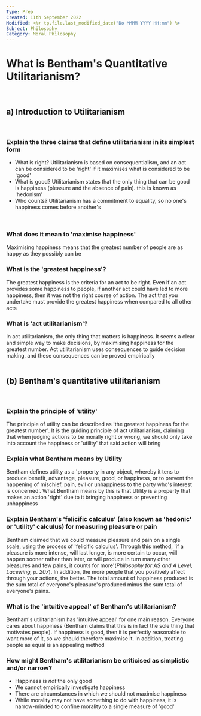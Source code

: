 ```yaml
---
Type: Prep
Created: 11th September 2022
Modified: <%+ tp.file.last_modified_date("Do MMMM YYYY HH:mm") %>
Subject: Philosophy
Category: Moral Philosophy
---
```


# What is Bentham's Quantitative Utilitarianism?

</br>

## a) Introduction to Utilitarianism
</br>

### Explain the three claims that define utilitarianism in its simplest form

- What is right? Utilitarianism is based on consequentialism, and an act can be considered to be 'right' if it maximises what is considered to be 'good'
- What is good? Utilitarianism states that the only thing that can be good is happiness (pleasure and the absence of pain). this is known as 'hedonism'
- Who counts? Utilitarianism has a commitment to equality, so no one's happiness comes before another's
</br>

### What does it mean to 'maximise happiness'

Maximising happiness means that the greatest number of people are as happy as they possibly can be
</br>

### What is the 'greatest happiness'?
The greatest happiness is the criteria for an act to be right. Even if an act provides some happiness to people, if another act could have led to more happiness, then it was not the right course of action. The act that you undertake must provide the greatest happiness when compared to all other acts
</br>

### What is 'act utilitarianism'?
In act utilitarianism, the only thing that matters is happiness. It seems a clear and simple way to make decisions, by maximising happiness for the greatest number. Act utilitarianism uses consequences to guide decision making, and these consequences can be proved empirically
</br>
</br>

## (b) Bentham's quantitative utilitarianism
</br>

### Explain the principle of 'utility'
The principle of utility can be described as 'the greatest happiness for the greatest number'. It is the guiding principle of act utilitarianism, claiming that when judging actions to be morally right or wrong, we should only take into account the happiness or 'utility' that said action will bring
</br>

### Explain what Bentham means by Utility
Bentham defines utility as a 'property in any object, whereby it tens to produce benefit, advantage, pleasure, good, or happiness, or to prevent the happening of mischief, pain, evil or unhappiness to the party who's interest is concerned'. What Bentham means by this is that Utility is a property that makes an action 'right' due to it bringing happiness or preventing unhappiness
</br>

### Explain Bentham's 'felicific calculus' (also known as 'hedonic' or 'utility' calculus) for measuring pleasure or pain
Bentham claimed that we could measure pleasure and pain on a single scale, using the process of 'felicific calculus'. Through this method, 'if a pleasure is more intense, will last longer, is more certain to occur, will happen sooner rather than later, or will produce in turn many other pleasures and few pains, it counts for more'(*Philosophy for AS and A Level, Lacewing, p. 207*). In addition, the more people that you positively affect through your actions, the better. The total amount of happiness produced is the sum total of everyone's pleasure's produced minus the sum total of everyone's pains.
</br>

### What is the 'intuitive appeal' of Bentham's utilitarianism?
Bentham's utilitarianism has 'intuitive appeal' for one main reason. Everyone cares about happiness (Bentham claims that this is in fact the sole thing that motivates people). If happiness is good, then it is perfectly reasonable to want more of it, so we should therefore maximise it. In addition, treating people as equal is an appealing method
</br>

### How might Bentham's utilitarianism be criticised as simplistic and/or narrow?
 - Happiness is *not* the only good
 - We cannot empirically investigate happiness
 - There are circumstances in which we should not maximise happiness
 - While morality may not have something to do with happiness, it is narrow-minded to confine morality to a single measure of 'good'